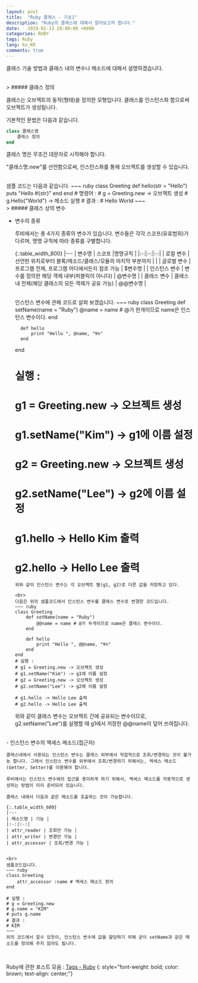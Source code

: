 ```yaml
---
layout: post
title:  "Ruby 클래스 - 기초1"
description: "Ruby의 클래스에 대해서 알아보고자 합니다."
date:   2019-02-13 20:00:00 +0800
categories: RUBY
tags: Ruby
lang: ko_KR
comments: true
---
```


클래스 기술 방법과 클래스 내의 변수나 메소드에 대해서 설명하겠습니다. 


<br>
> ##### 클래스 정의

클래스는 오브젝트의 동작(형태)을 정의한 모형입니다. 클래스를 인스턴스화 함으로써 오브젝트가 생성됩니다. 

기본적인 문법은 다음과 같습니다. 
~~~ ruby
class 클래스명
    클래스 정의
end
~~~

클래스 명은 무조건 대문자로 시작해야 합니다. 

"클래스명.new"를 선언함으로써, 인스턴스화를 통해 오브젝트를 생성할 수 있습니다.

<br/>
샘플 코드는 다음과 같습니다. 
~~~ ruby
class Greeting
    def hello(str = "Hello")
        puts "Hello #{str}"
    end
end
# 명령어 : 
# g = Greeting.new  -> 오브젝트 생성
# g.Hello("World")  -> 메소드 실행
# 결과 :
# Hello World
~~~


<br>
> ##### 클래스 상의 변수

- 변수의 종류
  
    루비에서는 총 4가지 종류의 변수가 있습니다. 변수들은 각각 스코프(유효범위)가 다르며, 명명 규칙에 따라 종류를 구별합니다. 

    {:.table_width_800}
    |---
    | 변수명 | 스코프 |명명규칙 |
    |:-:|:-:|:-:|
    | 로컬 변수 | 선언한 위치로부터 블록/메소드/클래스/모듈의 마지막 부분까지 | |
    | 글로벌 변수 | 프로그램 전체, 프로그램 어디에서든지 참조 가능 | $변수명 |
    | 인스턴스 변수 | 변수를 정의한 해당 객체 내부(퍼블릭이 아니다) | @변수명 |
    | 클래스 변수 | 클래스 내 전체(해당 클래스의 모든 객체가 공유 가능) | @@변수명 |
    

    <br>
    인스턴스 변수에 관해 코드로 살펴 보겠습니다.
    ~~~ ruby
    class Greeting
        def setName(name = "Ruby")
            @name = name # @가 한개이므로 name은 인스턴스 변수이다.
        end

        def hello
            print "Hello ", @name, "¥n"
        end
    end
    # 실행 :
    # g1 = Greeting.new -> 오브젝트 생성
    # g1.setName("Kim") -> g1에 이름 설정
    # g2 = Greeting.new -> 오브젝트 생성
    # g2.setName("Lee") -> g2에 이름 설정

    # g1.hello -> Hello Kim 출력
    # g2.hello -> Hello Lee 출력
    ~~~
    위와 같이 인스턴스 변수는 각 오브젝트 별(g1, g2)로 다른 값을 저장하고 있다. 

    <br>
    다음은 위의 샘플코드에서 인스턴스 변수를 클래스 변수로 변경한 코드입니다. 
    ~~~ ruby
    class Greeting
        def setName(name = "Ruby")
            @@name = name # @가 두개이므로 name은 클래스 변수이다.
        end

        def hello
            print "Hello ", @@name, "¥n"
        end
    end
    # 실행 :
    # g1 = Greeting.new -> 오브젝트 생성
    # g1.setName("Kim") -> g1에 이름 설정
    # g2 = Greeting.new -> 오브젝트 생성
    # g2.setName("Lee") -> g2에 이름 설정

    # g1.hello -> Hello Lee 출력
    # g2.hello -> Hello Lee 출력
    ~~~
    위와 같이 클래스 변수는 오브젝트 간에 공유되는 변수이므로, g2.setName("Lee")를 실행할 때 g1에서 저장한 @@name이 덮어 쓰여집니다. 

<br>
- 인스턴스 변수의 액세스 메소드(접근자)
    
    클래스내에서 사용되는 인스턴스 변수는 클래스 외부에서 직접적으로 조회/변경하는 것이 불가능 합니다. 그래서 인스턴스 변수를 외부에서 조회/변경하기 위해서는, 액세스 메소드(Getter, Setter)를 이용해야 합니다. 

    루비에서는 인스턴스 변수에의 접근을 용이하게 하기 위해서, 액세스 메소드를 자동적으로 생성하는 방법이 미리 준비되어 있습니다. 
    
    클래스 내에서 다음과 같은 메소드를 호출하는 것이 가능합니다. 

    {:.table_width_600}
    |---
    | 메소드명 | 기능 |
    |:-:|:-:|
    | attr_reader | 조회만 가능 |
    | attr_writer | 변경만 가능 |
    | attr_accessor | 조회/변경 가능 |
    

    <br>
    샘플코드입니다. 
    ~~~ ruby
    class Greeting
        attr_accessor :name # 액세스 메소드 정의
    end

    # 실행 :
    # g = Greeting.new
    # g.name = "KIM"
    # puts g.name
    # 결과 : 
    # KIM
    ~~~
    위의 코드에서 알수 있듯이, 인스턴스 변수에 값을 할당하기 위해 굳이 setName과 같은 메소드를 정의해 주지 않아도 됩니다. 


<br>

Ruby에 관한 포스트 모음 : <a href="{{site.url}}/tags#ruby_cap" target="_blank">Tags - Ruby</a>
{: style="font-weight: bold; color: brown; text-align: center;"}

<br><br>
